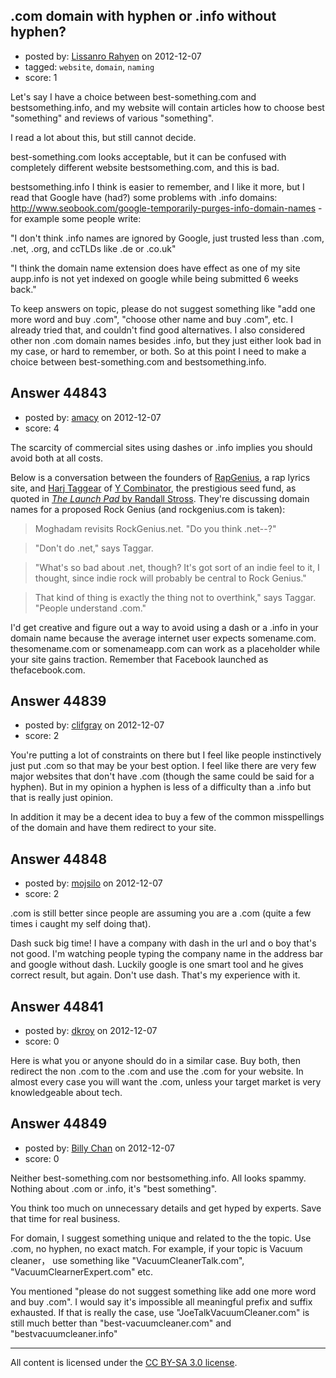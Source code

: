 ## .com domain with hyphen or .info without hyphen?

- posted by: [Lissanro Rahyen](https://stackexchange.com/users/-1/21958-lissanro-rahyen) on 2012-12-07
- tagged: `website`, `domain`, `naming`
- score: 1

Let's say I have a choice between best-something.com and bestsomething.info, and my website will contain articles how to choose best "something" and reviews of various "something".

I read a lot about this, but still cannot decide.

best-something.com looks acceptable, but it can be confused with completely different website bestsomething.com, and this is bad.

bestsomething.info I think is easier to remember, and I like it more, but I read that Google have (had?) some problems with .info domains: http://www.seobook.com/google-temporarily-purges-info-domain-names - for example some people write:

"I don't think .info names are ignored by Google, just trusted less than .com, .net, .org, and ccTLDs like .de or .co.uk"

"I think the domain name extension does have effect as one of my site aupp.info is not yet indexed on google while being submitted 6 weeks back."

To keep answers on topic, please do not suggest something like "add one more word and buy .com", "choose other name and buy .com", etc. I already tried that, and couldn't find good alternatives. I also considered other non .com domain names besides .info, but they just either look bad in my case, or hard to remember, or both. So at this point I need to make a choice between best-something.com and bestsomething.info.


## Answer 44843

- posted by: [amacy](https://stackexchange.com/users/-1/19297-amacy) on 2012-12-07
- score: 4

The scarcity of commercial sites using dashes or .info implies you should avoid both at all costs.

Below is a conversation between the founders of [RapGenius](http://rapgenius.com/), a rap lyrics site, and [Harj Taggear](http://en.wikipedia.org/wiki/Harjeet_Taggar) of [Y Combinator](http://en.wikipedia.org/wiki/Y_Combinator_(company)), the prestigious seed fund, as quoted in [*The Launch Pad* by Randall Stross](http://www.amazon.com/The-Launch-Pad-Combinator-Exclusive/dp/1591845297/ref=sr_1_1?ie=UTF8&qid=1354864328&sr=8-1&keywords=the+launch+pad). They're discussing domain names for a proposed Rock Genius (and rockgenius.com is taken):

>Moghadam revisits RockGenius.net. "Do you think .net--?"

>"Don't do .net," says Taggar.

>"What's so bad about .net, though? It's got sort of an indie feel to it, I thought, since indie rock will probably be central to Rock Genius."

>That kind of thing is exactly the thing not to overthink," says Taggar. "People understand .com."

I'd get creative and figure out a way to avoid using a dash or a .info in your domain name because the average internet user expects somename.com. thesomename.com or somenameapp.com can work as a placeholder while your site gains traction. Remember that Facebook launched as thefacebook.com.


## Answer 44839

- posted by: [clifgray](https://stackexchange.com/users/-1/21414-clifgray) on 2012-12-07
- score: 2

You're putting a lot of constraints on there but I feel like people instinctively just put .com so that may be your best option.  I feel like there are very few major websites that don't have .com (though the same could be said for a hyphen).  But in my opinion a hyphen is  less of a difficulty than a .info but that is really just opinion.

In addition it may be a decent idea to buy a few of the common misspellings of the domain and have them redirect to your site.


## Answer 44848

- posted by: [mojsilo](https://stackexchange.com/users/-1/1826-mojsilo) on 2012-12-07
- score: 2

.com is still better since people are assuming you are a .com (quite a few times i caught my self doing that).

Dash suck big time! I have a company with dash in the url and o boy that's not good. I'm watching people typing the company name in the address bar and google without dash. Luckily google is one smart tool and he gives correct result, but again. Don't use dash. That's my experience with it.


## Answer 44841

- posted by: [dkroy](https://stackexchange.com/users/-1/14998-dkroy) on 2012-12-07
- score: 0

Here is what you or anyone should do in a similar case. Buy both, then redirect the non .com to the .com and use the .com for your website. In almost every case you will want the .com, unless your target market is very knowledgeable about tech.


## Answer 44849

- posted by: [Billy Chan](https://stackexchange.com/users/-1/21618-billy-chan) on 2012-12-07
- score: 0

Neither best-something.com nor bestsomething.info. All looks spammy. Nothing about .com or .info, it's "best something".

You think too much on unnecessary details and get hyped by experts. Save that time for real business.

For domain, I suggest something unique and related to the the topic. Use .com, no hyphen, no exact match. For example, if your topic is Vacuum cleaner， use something like "VacuumCleanerTalk.com", "VacuumClearnerExpert.com" etc.

You mentioned "please do not suggest something like add one more word and buy .com". I would say it's impossible all meaningful prefix and suffix exhausted. If that is really the case, use "JoeTalkVacuumCleaner.com" is still much better than "best-vacuumcleaner.com" and "bestvacuumcleaner.info"



---

All content is licensed under the [CC BY-SA 3.0 license](https://creativecommons.org/licenses/by-sa/3.0/).
